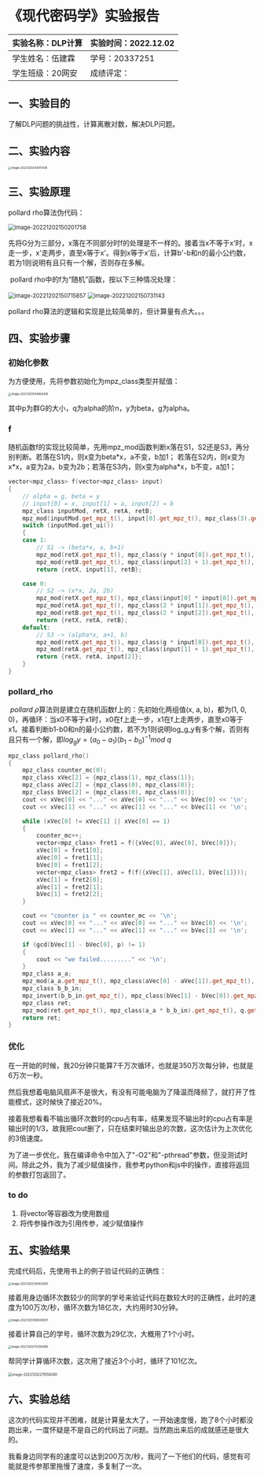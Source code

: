 # 《现代密码学》实验报告

| 实验名称：DLP计算  | 实验时间：2022.12.02 |
| ---------------- | --------------- |
| 学生姓名：伍建霖 | 学号：20337251  |
| 学生班级：20网安 | 成绩评定：      |

## 一、实验目的

了解DLP问题的挑战性，计算离散对数，解决DLP问题。

## 二、实验内容

<img src="D:\CodeField\TyporaPicture\image-20221202144011436.png" alt="image-20221202144011436" style="zoom:40%;" />

## 三、实验原理

pollard rho算法伪代码：

<img src="D:\CodeField\TyporaPicture\image-20221202150201758.png" alt="image-20221202150201758" style="zoom:80%;" />

​	先将G分为三部分，x落在不同部分时f的处理是不一样的。接着当x不等于x‘时，x走一步，x'走两步，直至x等于x'。得到x等于x’后，计算b'-b和n的最小公约数，若为1则说明有且只有一个解，否则存在多解。

​	pollard rho中的f为“随机”函数，按以下三种情况处理：

<img src="D:\CodeField\TyporaPicture\image-20221202150715857.png" alt="image-20221202150715857" style="zoom:80%;" />

<img src="D:\CodeField\TyporaPicture\image-20221202150731143.png" alt="image-20221202150731143" style="zoom:80%;" />

pollard rho算法的逻辑和实现是比较简单的，但计算量有点大。。。

## 四、实验步骤

### 初始化参数

为方便使用，先将参数初始化为mpz_class类型并赋值：

<img src="D:\CodeField\TyporaPicture\image-20221203144804418.png" alt="image-20221203144804418" style="zoom:40%;" />

其中p为群G的大小，q为alpha的阶n，y为beta，g为alpha。

### f

​	随机函数f的实现比较简单，先用mpz_mod函数判断x落在S1，S2还是S3，再分别判断。若落在S1内，则x变为beta\*x，a不变，b加1； 若落在S2内，则x变为x\*x，a变为2a，b变为2b；若落在S3内，则x变为alpha\*x，b不变，a加1；

```c++
vector<mpz_class> f(vector<mpz_class> input)
{
    // alpha = g, beta = y
    // input[0] = x, input[1] = a, input[2] = b
    mpz_class inputMod, retX, retA, retB;
    mpz_mod(inputMod.get_mpz_t(), input[0].get_mpz_t(), mpz_class(3).get_mpz_t());
    switch (inputMod.get_ui())
    {
    case 1:
        // S1 -> (beta*x, a, b+1)
        mpz_mod(retX.get_mpz_t(), mpz_class(y * input[0]).get_mpz_t(), p.get_mpz_t());
        mpz_mod(retB.get_mpz_t(), mpz_class(input[2] + 1).get_mpz_t(), q.get_mpz_t());
        return {retX, input[1], retB};

    case 0:
        // S2 -> (x*x, 2a, 2b)
        mpz_mod(retX.get_mpz_t(), mpz_class(input[0] * input[0]).get_mpz_t(), p.get_mpz_t());
        mpz_mod(retA.get_mpz_t(), mpz_class(2 * input[1]).get_mpz_t(), q.get_mpz_t());
        mpz_mod(retB.get_mpz_t(), mpz_class(2 * input[2]).get_mpz_t(), q.get_mpz_t());
        return {retX, retA, retB};
    default:
        // S3 -> (alpha*x, a+1, b)
        mpz_mod(retX.get_mpz_t(), mpz_class(g * input[0]).get_mpz_t(), p.get_mpz_t());
        mpz_mod(retA.get_mpz_t(), mpz_class(input[1] + 1).get_mpz_t(), q.get_mpz_t());
        return {retX, retA, input[2]};
    }
}
```

### pollard_rho

​	${pollard \ \rho}$算法则是建立在随机函数f上的：先初始化两组值(x, a, b)，都为(1, 0, 0)，再循环：当x0不等于x1时，x0在f上走一步，x1在f上走两步，直至x0等于x1。接着判断b1-b0和n的最小公约数，若不为1则说明log_g_y有多个解，否则有且只有一个解，即${log_gy = (a_0-a_1)(b_1-b_0)^{-1}mod\ q}$

```c++
mpz_class pollard_rho()
{
    mpz_class counter_mc(0);
    mpz_class xVec[2] = {mpz_class(1), mpz_class(1)};
    mpz_class aVec[2] = {mpz_class(0), mpz_class(0)};
    mpz_class bVec[2] = {mpz_class(0), mpz_class(0)};
    cout << xVec[0] << "..." << aVec[0] << "..." << bVec[0] << '\n';
    cout << xVec[1] << "..." << aVec[1] << "..." << bVec[1] << '\n';

    while (xVec[0] != xVec[1] || xVec[0] == 1)
    {
        counter_mc++;
        vector<mpz_class> fret1 = f({xVec[0], aVec[0], bVec[0]});
        xVec[0] = fret1[0];
        aVec[0] = fret1[1];
        bVec[0] = fret1[2];
        vector<mpz_class> fret2 = f(f({xVec[1], aVec[1], bVec[1]}));
        xVec[1] = fret2[0];
        aVec[1] = fret2[1];
        bVec[1] = fret2[2];
    }

    cout << "counter is " << counter_mc << '\n';
    cout << xVec[0] << "..." << aVec[0] << "..." << bVec[0] << '\n';
    cout << xVec[1] << "..." << aVec[1] << "..." << bVec[1] << '\n';

    if (gcd(bVec[1] - bVec[0], p) != 1)
    {
        cout << "we failed........." << '\n';
    }
    mpz_class a_a;
    mpz_mod(a_a.get_mpz_t(), mpz_class(aVec[0] - aVec[1]).get_mpz_t(), q.get_mpz_t());
    mpz_class b_b_in;
    mpz_invert(b_b_in.get_mpz_t(), mpz_class(bVec[1] - bVec[0]).get_mpz_t(), q.get_mpz_t());
    mpz_class ret;
    mpz_mod(ret.get_mpz_t(), mpz_class(a_a * b_b_in).get_mpz_t(), q.get_mpz_t());
    return ret;
}
```

### 优化

​	在一开始的时候，我20分钟只能算7千万次循环，也就是350万次每分钟，也就是6万次一秒。

​	然后我想着电脑风扇声不是很大，有没有可能电脑为了降温而降频了，就打开了性能模式，这时候快了接近20%。

​	接着我想看看不输出循环次数时的cpu占有率，结果发现不输出时的cpu占有率是输出时的1/3，故我把cout删了，只在结束时输出总的次数，这次估计为上次优化的3倍速度。

​	为了进一步优化，我在编译命令中加入了"-O2"和"-pthread"参数，但没测试时间。除此之外，我为了减少赋值操作，我参考python和js中的操作，直接将返回的参数打包返回了。

### to do

1. 将vector等容器改为使用数组
2. 将传参操作改为引用传参，减少赋值操作

## 五、实验结果

完成代码后，先使用书上的例子验证代码的正确性：

<img src="D:\CodeField\TyporaPicture\image-20221202130952685.png" alt="image-20221202130952685" style="zoom:40%;" />

​	接着用身边循环次数较少的同学的学号来验证代码在数较大时的正确性，此时的速度为100万次/秒，循环次数为18亿次，大约用时30分钟。

<img src="D:\CodeField\TyporaPicture\image-20221202160638925.png" alt="image-20221202160638925" style="zoom:40%;" />

接着计算自己的学号，循环次数为29亿次，大概用了1个小时。

<img src="D:\CodeField\TyporaPicture\image-20221202170356486.png" alt="image-20221202170356486" style="zoom:40%;" />

帮同学计算循环次数，这次用了接近3个小时，循环了101亿次。

<img src="D:\CodeField\TyporaPicture\image-20221202211558280.png" alt="image-20221202211558280" style="zoom:50%;" />

## 六、实验总结

​	这次的代码实现并不困难，就是计算量太大了，一开始速度慢，跑了8个小时都没跑出来，一度怀疑是不是自己的代码出了问题。当然跑出来后的成就感还是很大的。

​	我看身边同学有的速度可以达到200万次/秒，我问了一下他们的代码，感觉有可能就是传参那里拖慢了速度，多复制了一次。
